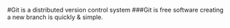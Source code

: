 #Git is a distributed version control system
###Git is free software
creating a new branch is quickly & simple.
